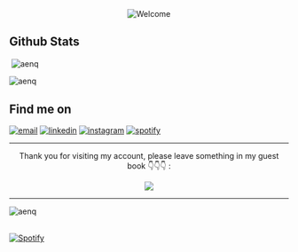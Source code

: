 <div align="center">
<img src="https://github.com/aenq/aenq/blob/main/aeng.gif" alt="Welcome" align="center">
</div>

## Github Stats
<p>&nbsp;<img align="center" src="https://github-readme-stats.vercel.app/api?username=aenq&show_icons=true&locale=en" alt="aenq" /></p>

<p><img src="https://github-readme-stats.vercel.app/api/top-langs?username=aenq&show_icons=true&locale=en&layout=compact" alt="aenq" /></p>


## Find me on
<p>
  <a href="mailto:rachelmartam@gmail.com"><img src="https://img.icons8.com/color/96/000000/gmail.png" alt="email"/></a>
  <a href="https://www.linkedin.com/in/rachelmartam"><img src="https://img.icons8.com/color/96/000000/linkedin.png" alt="linkedin"/></a>
  <a href="https://www.instagram.com/rachelmartam"><img src="https://img.icons8.com/color/96/000000/instagram-new.png" alt="instagram"/></a>
  <a href="https://open.spotify.com/user/nufwbt70xpxz6e3xrp9dwixdw"><img src="https://img.icons8.com/color/96/000000/spotify--v1.png" alt="spotify"/></a>


<hr>
<div align="center">
<p>Thank you for visiting my account, please leave something in my guest book 👇👇👇 :</p>
<a href="https://github.com/aenq/aenq/issues/3#issuecomment-new"><img src="https://img.icons8.com/external-xnimrodx-lineal-color-xnimrodx/128/undefined/external-diary-stay-at-home-xnimrodx-lineal-color-xnimrodx.png"></a>
</div>
<hr>


<p align="left"> <img src="https://komarev.com/ghpvc/?username=aenq&label=Profile%20views&color=0e75b6&style=flat" alt="aenq" /> </p>


<br> [![Spotify](https://aenq.vercel.app/api/spotify?background_color=0d1117&border_color=ffffff)](https://open.spotify.com/user/nufwbt70xpxz6e3xrp9dwixdw)
